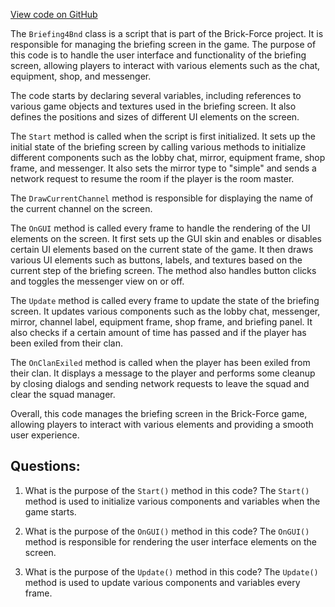 [View code on GitHub](https://github.com/TieHaxJan/Brick-Force/Assembly-CSharp\Briefing4Bnd.cs)

The `Briefing4Bnd` class is a script that is part of the Brick-Force project. It is responsible for managing the briefing screen in the game. The purpose of this code is to handle the user interface and functionality of the briefing screen, allowing players to interact with various elements such as the chat, equipment, shop, and messenger.

The code starts by declaring several variables, including references to various game objects and textures used in the briefing screen. It also defines the positions and sizes of different UI elements on the screen.

The `Start` method is called when the script is first initialized. It sets up the initial state of the briefing screen by calling various methods to initialize different components such as the lobby chat, mirror, equipment frame, shop frame, and messenger. It also sets the mirror type to "simple" and sends a network request to resume the room if the player is the room master.

The `DrawCurrentChannel` method is responsible for displaying the name of the current channel on the screen.

The `OnGUI` method is called every frame to handle the rendering of the UI elements on the screen. It first sets up the GUI skin and enables or disables certain UI elements based on the current state of the game. It then draws various UI elements such as buttons, labels, and textures based on the current step of the briefing screen. The method also handles button clicks and toggles the messenger view on or off.

The `Update` method is called every frame to update the state of the briefing screen. It updates various components such as the lobby chat, messenger, mirror, channel label, equipment frame, shop frame, and briefing panel. It also checks if a certain amount of time has passed and if the player has been exiled from their clan.

The `OnClanExiled` method is called when the player has been exiled from their clan. It displays a message to the player and performs some cleanup by closing dialogs and sending network requests to leave the squad and clear the squad manager.

Overall, this code manages the briefing screen in the Brick-Force game, allowing players to interact with various elements and providing a smooth user experience.
## Questions: 
 1. What is the purpose of the `Start()` method in this code?
The `Start()` method is used to initialize various components and variables when the game starts.

2. What is the purpose of the `OnGUI()` method in this code?
The `OnGUI()` method is responsible for rendering the user interface elements on the screen.

3. What is the purpose of the `Update()` method in this code?
The `Update()` method is used to update various components and variables every frame.